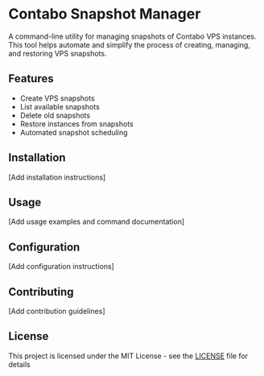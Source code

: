# Contabo Snapshot Manager

A command-line utility for managing snapshots of Contabo VPS instances. This tool helps automate and simplify the process of creating, managing, and restoring VPS snapshots.

## Features

- Create VPS snapshots
- List available snapshots
- Delete old snapshots
- Restore instances from snapshots
- Automated snapshot scheduling

## Installation

[Add installation instructions]

## Usage

[Add usage examples and command documentation]

## Configuration

[Add configuration instructions]

## Contributing

[Add contribution guidelines]

## License

This project is licensed under the MIT License - see the [LICENSE](../LICENSE) file for details
